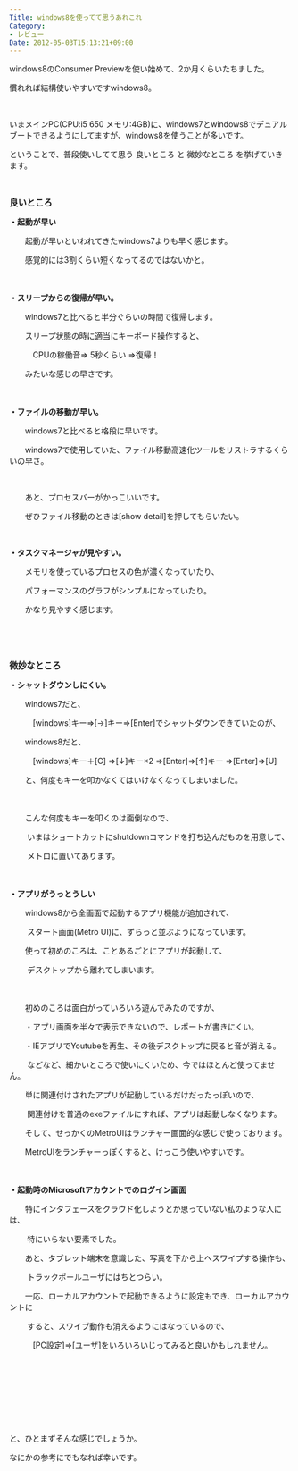 ```yaml
---
Title: windows8を使ってて思うあれこれ
Category:
- レビュー
Date: 2012-05-03T15:13:21+09:00
---
```


<p>windows8のConsumer Previewを使い始めて、2か月くらいたちました。</p>
<p>慣れれば結構使いやすいですwindows8。</p>
<p>&nbsp;</p>
<p>いまメインPC(CPU:i5 650 メモリ:4GB)に、windows7とwindows8でデュアルブートできるようにしてますが、windows8を使うことが多いです。</p>
<p>ということで、普段使いしてて思う 良いところ と 微妙なところ を挙げていきます。</p>
<p>&nbsp;</p>
<p><strong><span style="font-size: 110%;">良いところ</span></strong></p>
<p><strong>・起動が早い</strong></p>
<p>　　起動が早いといわれてきたwindows7よりも早く感じます。</p>
<p>　　感覚的には3割くらい短くなってるのではないかと。</p>
<p>　　</p>
<p><strong>・スリープからの復帰が早い。</strong></p>
<p>　　windows7と比べると半分ぐらいの時間で復帰します。</p>
<p>　　スリープ状態の時に適当にキーボード操作すると、</p>
<p>　　　CPUの稼働音&rArr; 5秒くらい &rArr;復帰！</p>
<p>　　みたいな感じの早さです。</p>
<p>　　</p>
<p><strong>・ファイルの移動が早い。</strong></p>
<p>　　windows7と比べると格段に早いです。</p>
<p>　　windows7で使用していた、ファイル移動高速化ツールをリストラするくらいの早さ。</p>
<p>&nbsp;</p>
<p>　　あと、プロセスバーがかっこいいです。</p>
<p>　　ぜひファイル移動のときは[show detail]を押してもらいたい。</p>
<p>&nbsp;</p>
<p><strong>・タスクマネージャが見やすい。</strong></p>
<p>　　メモリを使っているプロセスの色が濃くなっていたり、</p>
<p>　　パフォーマンスのグラフがシンプルになっていたり。</p>
<p>　　かなり見やすく感じます。</p>
<p>　　</p>
<p>&nbsp;</p>
<p><strong><span style="font-size: 110%;">微妙なところ</span></strong></p>
<p><strong>・シャットダウンしにくい。</strong></p>
<p>　　windows7だと、</p>
<p>　　　[windows]キー&rArr;[&rarr;]キー&rArr;[Enter]でシャットダウンできていたのが、</p>
<p>　　windows8だと、</p>
<p>　　　[windows]キー＋[C] &rArr;[&darr;]キー&times;2 &rArr;[Enter]&rArr;[&uarr;]キー &rArr;[Enter]&rArr;[U]</p>
<p>　　と、何度もキーを叩かなくてはいけなくなってしまいました。</p>
<p>　　</p>
<p>　　こんな何度もキーを叩くのは面倒なので、</p>
<p>　　 いまはショートカットにshutdownコマンドを打ち込んだものを用意して、</p>
<p>　　 メトロに置いてあります。</p>
<p>　　</p>
<p><strong>・アプリがうっとうしい</strong></p>
<p>　　windows8から全画面で起動するアプリ機能が追加されて、</p>
<p>　　 スタート画面(Metro UI)に、ずらっと並ぶようになっています。</p>
<p>　　使って初めのころは、ことあるごとにアプリが起動して、</p>
<p>　　 デスクトップから離れてしまいます。</p>
<p>　　</p>
<p>　　初めのころは面白がっていろいろ遊んでみたのですが、</p>
<p>　　・アプリ画面を半々で表示できないので、レポートが書きにくい。</p>
<p>　　・IEアプリでYoutubeを再生、その後デスクトップに戻ると音が消える。</p>
<p>　　 などなど、細かいところで使いにくいため、今ではほとんど使ってません。</p>
<p>　　単に関連付けされたアプリが起動しているだけだったっぽいので、</p>
<p>　　 関連付けを普通のexeファイルにすれば、アプリは起動しなくなります。</p>
<p>　　そして、せっかくのMetroUIはランチャー画面的な感じで使っております。</p>
<p>　　MetroUIをランチャーっぽくすると、けっこう使いやすいです。</p>
<p>　　</p>
<p><strong>・起動時のMicrosoftアカウントでのログイン画面</strong></p>
<p>　　特にインタフェースをクラウド化しようとか思っていない私のような人には、</p>
<p>　　 特にいらない要素でした。</p>
<p>　　あと、タブレット端末を意識した、写真を下から上へスワイプする操作も、</p>
<p>　　 トラックボールユーザにはちとつらい。</p>
<p>　　一応、ローカルアカウントで起動できるように設定もでき、ローカルアカウントに</p>
<p>　　 すると、スワイプ動作も消えるようにはなっているので、</p>
<p>　　　[PC設定]&rArr;[ユーザ]をいろいろいじってみると良いかもしれません。</p>
<p>　　　</p>
<p>　　</p>
<p>　　</p>
<p>&nbsp;</p>
<p>と、ひとまずそんな感じでしょうか。</p>
<p>なにかの参考にでもなれば幸いです。</p>
<p>&nbsp;</p>
<p>&nbsp;</p>
